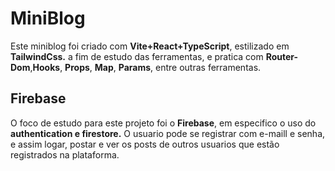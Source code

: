 # MiniBlog
Este miniblog foi criado com  **Vite+React+TypeScript**, estilizado em **TailwindCss.** a fim de estudo das ferramentas, e pratica com **Router-Dom**,**Hooks**, **Props**, **Map**, **Params**, entre outras ferramentas.

## Firebase
O foco de estudo para este projeto foi o **Firebase**, em especifico o uso do **authentication e firestore.**
O usuario pode se registrar com e-maill e senha, e assim logar, postar e ver os posts de outros usuarios que estão registrados na plataforma.

